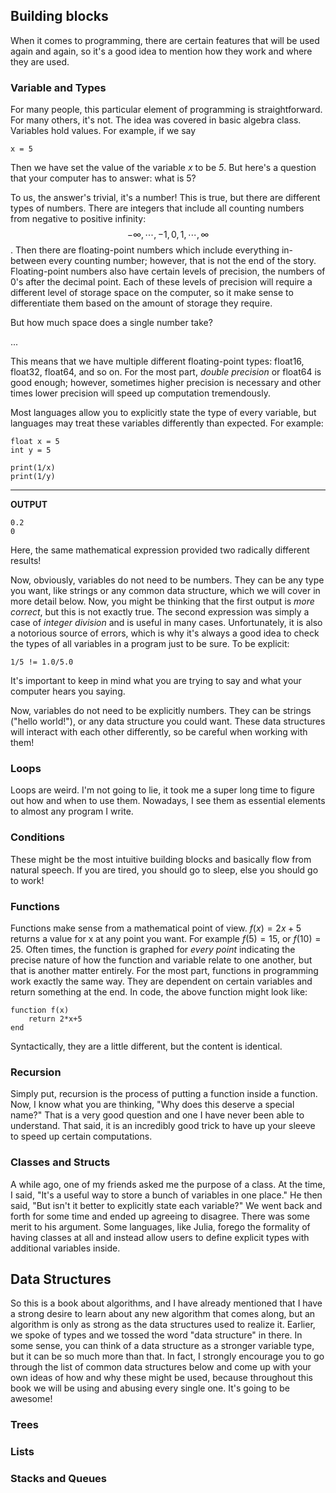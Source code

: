 ## Building blocks

When it comes to programming, there are certain features that will be used again and again, so it's a good idea to mention how they work and where they are used.

### Variable and Types

For many people, this particular element of programming is straightforward. For many others, it's not. The idea was covered in basic algebra class. Variables hold values. For example, if we say 

```
x = 5
```
Then we have set the value of the variable *x* to be *5*. But here's a question that your computer has to answer: what is 5?

To us, the answer's trivial, it's a number! This is true, but there are different types of numbers. There are integers that include all counting numbers from negative to positive infinity: $$-\infty, \cdots, -1, 0, 1, \cdots, \infty$$. Then there are floating-point numbers which include everything in-between every counting number; however, that is not the end of the story. Floating-point numbers also have certain levels of precision, the numbers of 0's after the decimal point. Each of these levels of precision will require a different level of storage space on the computer, so it make sense to differentiate them based on the amount of storage they require.

But how much space does a single number take?

...

This means that we have multiple different floating-point types: float16, float32, float64, and so on. For the most part, *double precision* or float64 is good enough; however, sometimes higher precision is necessary and other times lower precision will speed up computation tremendously. 

Most languages allow you to explicitly state the type of every variable, but languages may treat these variables differently than expected. For example:

```
float x = 5
int y = 5

print(1/x)
print(1/y)
```

----
**OUTPUT**
```
0.2
0
```

Here, the same mathematical expression provided two radically different results! 

Now, obviously, variables do not need to be numbers. They can be any type you want, like strings or any common data structure, which we will cover in more detail below. Now, you might be thinking that the first output is *more correct*, but this is not exactly true. The second expression was simply a case of *integer division* and is useful in many cases. Unfortunately, it is also a notorious source of errors, which is why it's always a good idea to check the types of all variables in a program just to be sure. To be explicit:

```
1/5 != 1.0/5.0
```

It's important to keep in mind what you are trying to say and what your computer hears you saying.

Now, variables do not need to be explicitly numbers. They can be strings ("hello world!"), or any data structure you could want. These data structures will interact with each other differently, so be careful when working with them!

### Loops

Loops are weird. I'm not going to lie, it took me a super long time to figure out how and when to use them. Nowadays, I see them as essential elements to almost any program I write. 

### Conditions

These might be the most intuitive building blocks and basically flow from natural speech. If you are tired, you should go to sleep, else you should go to work! 

### Functions

Functions make sense from a mathematical point of view. $f(x) = 2x+5$ returns a value for x at any point you want. For example $f(5) = 15$, or $f(10) = 25$. Often times, the function is graphed for *every point* indicating the precise nature of how the function and variable relate to one another, but that is another matter entirely. For the most part, functions in programming work exactly the same way. They are dependent on certain variables and return something at the end. In code, the above function might look like:

```
function f(x)
    return 2*x+5
end
```

Syntactically, they are a little different, but the content is identical.
### Recursion

Simply put, recursion is the process of putting a function inside a function. Now, I know what you are thinking, "Why does this deserve a special name?" That is a very good question and one I have never been able to understand. That said, it is an incredibly good trick to have up your sleeve to speed up certain computations. 

### Classes and Structs

A while ago, one of my friends asked me the purpose of a class. At the time, I said, "It's a useful way to store a bunch of variables in one place." He then said, "But isn't it better to explicitly state each variable?" We went back and forth for some time and ended up agreeing to disagree. There was some merit to his argument. Some languages, like Julia, forego the formality of having classes at all and instead allow users to define explicit types with additional variables inside. 

## Data Structures

So this is a book about algorithms, and I have already mentioned that I have a strong desire to learn about any new algorithm that comes along, but an algorithm is only as strong as the data structures used to realize it. Earlier, we spoke of types and we tossed the word "data structure" in there. In some sense, you can think of a data structure as a stronger variable type, but it can be so much more than that. In fact, I strongly encourage you to go through the list of common data structures below and come up with your own ideas of how and why these might be used, because throughout this book we will be using and abusing every single one. It's going to be awesome!

### Trees

### Lists

### Stacks and Queues

